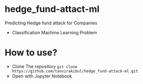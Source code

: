 # hedge_fund-attact-ml
Predicting Hedge fund attack for Companies 
- Classification Machine Learning Problem

# How to use?
- Clone The repository
`git clone https://github.com/tanvirakibul/hedge_fund-attack-ml.git`
- Open with Jupyter Notebook 
